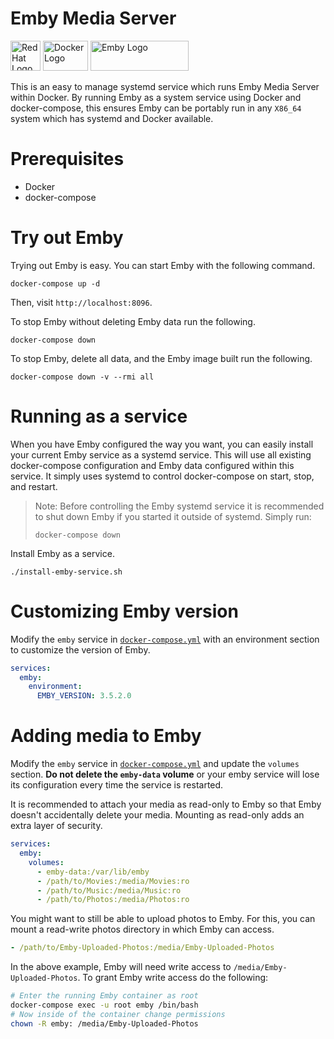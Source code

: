 # Emby Media Server

<img
src="https://user-images.githubusercontent.com/875669/35621322-cf8ec752-0638-11e8-8dbc-72760b696d64.png"
height=48 width=48 alt="Red Hat Logo" /> <img
src="https://user-images.githubusercontent.com/875669/35621353-e78a6956-0638-11e8-8e07-3d96e9e91dd7.png"
height=48 width=72 alt="Docker Logo" /> <img
src="https://emby.media/resources/logowhite_1881.png" height=48 width=157
alt="Emby Logo" />

This is an easy to manage systemd service which runs Emby Media Server within
Docker.  By running Emby as a system service using Docker and docker-compose,
this ensures Emby can be portably run in any `X86_64` system which has systemd
and Docker available.

# Prerequisites

* Docker
* docker-compose

# Try out Emby

Trying out Emby is easy.  You can start Emby with the following command.

    docker-compose up -d

Then, visit `http://localhost:8096`.

To stop Emby without deleting Emby data run the following.

    docker-compose down

To stop Emby, delete all data, and the Emby image built run the following.

    docker-compose down -v --rmi all

# Running as a service

When you have Emby configured the way you want, you can easily install your
current Emby service as a systemd service.  This will use all existing
docker-compose configuration and Emby data configured within this service.  It
simply uses systemd to control docker-compose on start, stop, and restart.

> Note: Before controlling the Emby systemd service it is recommended to shut
> down Emby if you started it outside of systemd.  Simply run:
>
>     docker-compose down

Install Emby as a service.

    ./install-emby-service.sh

# Customizing Emby version

Modify the `emby` service in [`docker-compose.yml`](docker-compose.yml) with an
environment section to customize the version of Emby.

```yaml
services:
  emby:
    environment:
      EMBY_VERSION: 3.5.2.0
```

# Adding media to Emby

Modify the `emby` service in [`docker-compose.yml`](docker-compose.yml) and
update the `volumes` section.  **Do not delete the `emby-data` volume** or your
emby service will lose its configuration every time the service is restarted.

It is recommended to attach your media as read-only to Emby so that Emby doesn't
accidentally delete your media.  Mounting as read-only adds an extra layer of
security.

```yaml
services:
  emby:
    volumes:
      - emby-data:/var/lib/emby
      - /path/to/Movies:/media/Movies:ro
      - /path/to/Music:/media/Music:ro
      - /path/to/Photos:/media/Photos:ro
```

You might want to still be able to upload photos to Emby.  For this, you can
mount a read-write photos directory in which Emby can access.

```yaml
- /path/to/Emby-Uploaded-Photos:/media/Emby-Uploaded-Photos
```

In the above example, Emby will need write access to
`/media/Emby-Uploaded-Photos`.  To grant Emby write access do the following:

```bash
# Enter the running Emby container as root
docker-compose exec -u root emby /bin/bash
# Now inside of the container change permissions
chown -R emby: /media/Emby-Uploaded-Photos
```
